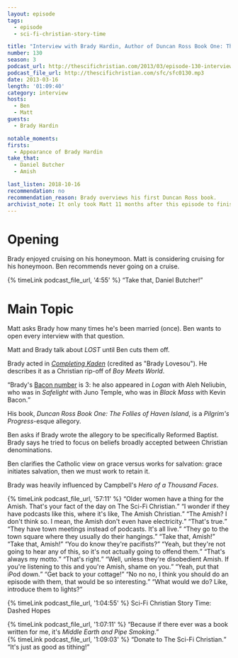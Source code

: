 ```yaml
---
layout: episode
tags:
  - episode
  - sci-fi-christian-story-time

title: "Interview with Brady Hardin, Author of Duncan Ross Book One: The Follies of Haven Island"
number: 130
season: 3
podcast_url: http://thescifichristian.com/2013/03/episode-130-interview-with-brady-hardin-author-of-duncan-ross-book-one-the-follies-of-haven-island/
podcast_file_url: http://thescifichristian.com/sfc/sfc0130.mp3
date: 2013-03-16
length: '01:09:40'
category: interview
hosts:
  - Ben
  - Matt
guests:
  - Brady Hardin

notable_moments:
firsts:
  - Appearance of Brady Hardin
take_that:
  - Daniel Butcher
  - Amish

last_listen: 2018-10-16
recommendation: no
recommendation_reason: Brady overviews his first Duncan Ross book.
archivist_note: It only took Matt 11 months after this episode to finish the last two thirds of the book.
---
```

# Opening
Brady enjoyed cruising on his honeymoon. Matt is considering cruising for his honeymoon. Ben recommends never going on a cruise.

<div class="quote">
  {% timeLink podcast_file_url, '4:55' %}
  <q class="ben">Take that, Daniel Butcher!</q>
</div>



# Main Topic
Matt asks Brady how many times he's been married (once). Ben wants to open every interview with that question.

Matt and Brady talk about <i class="work-title">LOST</i> until Ben cuts them off.

Brady acted in <a href="https://www.imdb.com/title/tt0905576/"><i class="work-title">Completing Kaden</i></a> (credited as "Brady Lovesou"). He describes it as a Christian rip-off of <i class="work-title">Boy Meets World</i>. 

<q class="archivist">Brady's <a href="https://oracleofbacon.org/">Bacon number</a> is 3: he also appeared in <i class="work-title">Logan</i> with Aleh Neliubin, who was in <i class="work-title">Safelight</i> with Juno Temple, who was in <i class="work-title">Black Mass</i> with Kevin Bacon.</q>

His book, <i class="work-title">Duncan Ross Book One: The Follies of Haven Island</i>, is a <i class="work-title">Pilgrim's Progress</i>-esque allegory.

Ben asks if Brady wrote the allegory to be specifically Reformed Baptist. Brady says he tried to focus on beliefs broadly accepted between Christian denominations. 

Ben clarifies the Catholic view on grace versus works for salvation: grace initiates salvation, then we must work to retain it.

Brady was heavily influenced by Campbell's <i class="work-title">Hero of a Thousand Faces</i>.

<div class="quote">
  {% timeLink podcast_file_url, '57:11' %}
  <q class="ben">Older women have a thing for the Amish. That's your fact of the day on The Sci-Fi Christian.</q>
  <q data-name="Brady">I wonder if they have podcasts like this, where it's like, The Amish Christian.</q>
  <q class="ben">The Amish? I don't think so. I mean, the Amish don't even have electricity.</q>
  <q data-name="Brady">That's true.</q>
  <q class="ben">They have town meetings instead of podcasts. It's all live.</q>
  <q data-name="Brady">They go to the town square where they usually do their hangings.</q>
  <q class="ben">Take that, Amish!</q>
  <q class="matt">Take that, Amish!</q>
  <q class="ben">You do know they're pacifists?</q>
  <q data-name="Brady">Yeah, but they're not going to hear any of this, so it's not actually going to offend them.</q>
  <q class="ben">That's always my motto.</q>
  <q data-name="Brady">That's right.</q>
  <q class="ben">Well, unless they're disobedient Amish. If you're listening to this and you're Amish, shame on you.</q>
  <q class="matt">Yeah, put that iPod down.</q>
  <q class="ben">Get back to your cottage!</q>
  <q data-name="Brady">No no no, I think you should do an episode with them, that would be so interesting.</q>
  <q class="matt">What would we do? Like, introduce them to lights?</q>
</div>

{% timeLink podcast_file_url, '1:04:55' %} Sci-Fi Christian Story Time: Dashed Hopes

<div class="quote">
  {% timeLink podcast_file_url, '1:07:11' %}
  <q class="ben">Because if there ever was a book written for me, it's <i class="work-title">Middle Earth and Pipe Smoking</i>.</q>
</div>

<div class="quote">
  {% timeLink podcast_file_url, '1:09:03' %}
  <q class="matt">Donate to The Sci-Fi Christian.</q>
  <q class="ben">It's just as good as tithing!</q>
</div>